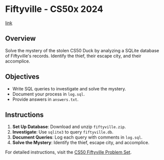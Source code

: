 # Fiftyville - CS50x 2024
[link](https://cs50.harvard.edu/x/2024/psets/7/fiftyville/)

## Overview
Solve the mystery of the stolen CS50 Duck by analyzing a SQLite database of Fiftyville's records. Identify the thief, their escape city, and their accomplice.

## Objectives
- Write SQL queries to investigate and solve the mystery.
- Document your process in `log.sql`.
- Provide answers in `answers.txt`.

## Instructions
1. **Set Up Database**: Download and unzip `fiftyville.zip`.
2. **Investigate**: Use `sqlite3` to query `fiftyville.db`.
3. **Document Queries**: Log each query with comments in `log.sql`.
4. **Solve the Mystery**: Identify the thief, escape city, and accomplice.

For detailed instructions, visit the [CS50 Fiftyville Problem Set](https://cs50.harvard.edu/x/2024/psets/7/fiftyville/).
